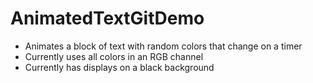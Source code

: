 # AnimatedTextGitDemo

- Animates a block of text with random colors that change on a timer
- Currently uses all colors in an RGB channel
- Currently has displays on a black background
